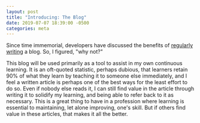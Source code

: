```yaml
---
layout: post
title: "Introducing: The Blog"
date: 2019-07-07 18:39:00 -0500
categories: meta
---
```

Since time immemorial, developers have discussed the benefits of [regularly][atwood] [writing][copes] a blog. So, I figured, "why not?"

This blog will be used primarily as a tool to assist in my own continuous learning. It is an oft-quoted statistic, perhaps dubious, that learners retain 90% of what they learn by teaching it to someone else immediately, and I feel a written article is perhaps one of the best ways for the least effort to do so. Even if nobody else reads it, I can still find value in the article through writing it to solidify my learning, and being able to refer back to it as necessary. This is a great thing to have in a profession where learning is essential to maintaining, let alone improving, one's skill. But if others find value in these articles, that makes it all the better.

[copes]: https://www.freecodecamp.org/news/every-developer-should-have-a-blog-heres-why-and-how-to-stick-with-it-5fd55a247fbf/
[atwood]: https://blog.codinghorror.com/how-to-achieve-ultimate-blog-success-in-one-easy-step/